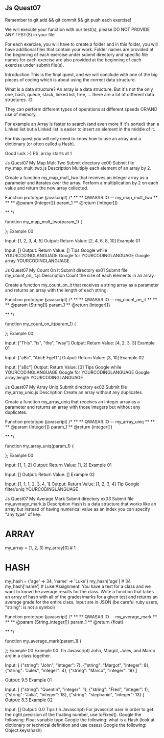 ## Js Quest07
Remember to git add && git commit && git push each exercise!

We will execute your function with our test(s), please DO NOT PROVIDE ANY TEST(S) in your file

For each exercise, you will have to create a folder and in this folder, you will have additional files that contain your work. Folder names are provided at the beginning of each exercise under submit directory and specific file names for each exercise are also provided at the beginning of each exercise under submit file(s).

Introduction
This is the final quest, and we will conclude with one of the big pieces of coding which is about using the correct data structure.

What is a data structure?
An array is a data structure.
But it's not the only one, hash, queue, stack, linked list, tree, ... there are a lot of different data structures. :D

They can perform different types of operations at different speeds OR/AND use of memory.

For example an Array is faster to search (and even more if it's sorted) than a Linked list but a Linked list is easier to insert an element in the middle of it.

For this quest you will only need to know how to use an array and a dictionary (or often called a Hash).

Good luck :-)
PS:
array starts at 1

Js Quest07	My Map Mult Two
Submit directory	ex00
Submit file	my_map_mult_two.js
Description
Multiply each element of an array by 2.

Create a function my_map_mult_two that receives an integer array as a parameter and iterates over the array. Perform a multiplication by 2 on each value and return the new array collected.

Function prototype (javascript)
/*
**
** QWASAR.IO -- my_map_mult_two
**
**
** @param {Integer[]} param_1
** @return {integer[]}

**
*/


function my_map_mult_two(param_1) {

};
Example 00

Input: [1, 2, 3, 4, 5]
Output: 
Return Value: [2, 4, 6, 8, 10]
Example 01

Input: []
Output: 
Return Value: []
Tips
Google while YOURCODINGLANGUAGE
Google for YOURCODINGLANGUAGE
Google array YOURCODINGLANGUAGE

Js Quest07	My Count On It
Submit directory	ex01
Submit file	my_count_on_it.js
Description
Count the size of each elements in an array.

Create a function my_count_on_it that receives a string array as a parameter and returns an array with the length of each string.

Function prototype (javascript)
/*
**
** QWASAR.IO -- my_count_on_it
**
**
** @param {String[]} param_1
** @return {integer[]}

**
*/


function my_count_on_it(param_1) {

};
Example 00

Input: ["This", "is", "the", "way"]
Output: 
Return Value: [4, 2, 3, 3]
Example 01

Input: ["aBc", "AbcE Fgef1"]
Output: 
Return Value: [3, 10]
Example 02

Input: ["aBc"]
Output: 
Return Value: [3]
Tips
Google while YOURCODINGLANGUAGE
Google for YOURCODINGLANGUAGE
Google array.length YOURCODINGLANGUAGE

Js Quest07	My Array Uniq
Submit directory	ex02
Submit file	my_array_uniq.js
Description
Create an array without any duplicates.

Create a function my_array_uniq that receives an integer array as a parameter and returns an array with those integers but without any duplicates.

Function prototype (javascript)
/*
**
** QWASAR.IO -- my_array_uniq
**
**
** @param {Integer[]} param_1
** @return {integer[]}

**
*/


function my_array_uniq(param_1) {

};
Example 00

Input: [1, 1, 2]
Output: 
Return Value: [1, 2]
Example 01

Input: []
Output: 
Return Value: []
Example 02

Input: [1, 1, 1, 2, 3, 4, 1]
Output: 
Return Value: [1, 2, 3, 4]
Tip
Google filter/uniq YOURCODINGLANGUAGE

Js Quest07	My Average Mark
Submit directory	ex03
Submit file	my_average_mark.js
Description
Hash is a data structure that works like an array but instead of having numerical value as an index you can specify "any type" of key:

# ARRAY
my_array = [1, 2, 3]
my_array[0] # 1

# HASH
my_hash = {'age' => 34, 'name' => 'Luke'}
my_hash['age']  # 34
my_hash['name'] # Luke
Assignment:
You have a test for a class and we want to know the average results for the class. Write a function that takes an array of hash with all of the grades/marks for a given test and returns an average grade for the entire class.
Input are in JSON (be careful ruby users, "string": is not a symbol)

Function prototype (javascript)
/*
**
** QWASAR.IO -- my_average_mark
**
**
** @param {String_integer[]} param_1
** @return {float}

**
*/


function my_average_mark(param_1) {

};
Example 00
Example 00: (In Javascript)
John, Margot, Jules, and Marco are in a class together.

Input: [
        {"string": "John", "integer": 7},
        {"string": "Margot", "integer": 8},
        {"string": "Jules", "integer": 4},
        {"string": "Marco", "integer": 19}
       ]

Output: 9.5
Example 01

Input: [
        {"string": "Quentin", "integer": 1},
        {"string": "Fred", "integer": 1},
        {"string": "Julia", "integer": 18},
        {"string": "stephanie", "integer": 13}
       ]
Output: 8.3
Example 02

Input: []
Output: 0.0
Tips
(In Javascript)
For javascript user in order to get the right precision of the floating number, use toFixed().
Google the following: Float variable type
Google the following: what is a Hash (look at dictionary or technical definition and use cases)
Google the following: Object.keys(hash)
